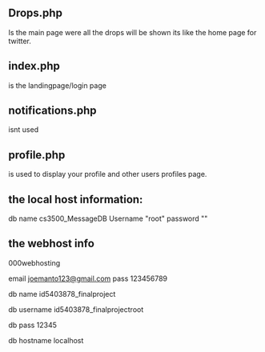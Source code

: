 Drops.php
----------------------------
Is the main page were all the drops will be shown its like the home page for twitter.

index.php 
----------------
is the landingpage/login page

notifications.php
-----------------------
 isnt used

profile.php
------------------
is used to display your profile and other users profiles page.

the local host information:
---------------------
db name cs3500_MessageDB
Username "root"
password ""


the webhost info
---------------------
000webhosting

email joemanto123@gmail.com
pass 123456789 

db name
id5403878_finalproject

db username
id5403878_finalprojectroot

db pass
12345

db hostname
localhost	




